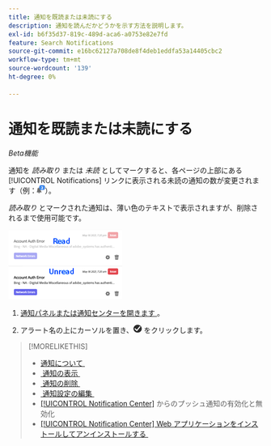 ```yaml
---
title: 通知を既読または未読にする
description: 通知を読んだかどうかを示す方法を説明します。
exl-id: b6f35d37-819c-489d-aca6-a0753e82e7fd
feature: Search Notifications
source-git-commit: e16bc62127a708de8f4deb1eddfa53a14405cbc2
workflow-type: tm+mt
source-wordcount: '139'
ht-degree: 0%

---
```


# 通知を既読または未読にする

*Beta機能*

通知を *読み取り* または *未読* としてマークすると、各ページの上部にある [!UICONTROL Notifications] リンクに表示される未読の通知の数が変更されます（例：![&#x200B; 未読の通知カウンター付きの通知アイコン &#x200B;](/help/search-social-commerce/assets/notifications-unread.png " 未読の通知カウンター付きの通知アイコン ")）。

*読み取り* とマークされた通知は、薄い色のテキストで表示されますが、削除されるまで使用可能です。

![&#x200B; 既読および未読の通知 &#x200B;](/help/search-social-commerce/assets/notifications-read-vs-unread.png " 既読および未読の通知 ")

1. [&#x200B; 通知パネルまたは通知センターを開きます &#x200B;](notification-view.md)。

1. アラート名の上にカーソルを置き、![Mark as Read または Unread](/help/search-social-commerce/assets/notifications-read-unread.png "Mark as Read または Unread") をクリックします。

>[!MORELIKETHIS]
>
>* [&#x200B; 通知について &#x200B;](/help/search-social-commerce/notifications/notification-about.md)
>* [&#x200B; 通知の表示 &#x200B;](notification-view.md)
>* [&#x200B; 通知の削除 &#x200B;](notification-delete.md)
>* [&#x200B; 通知設定の編集 &#x200B;](notification-edit.md)
>* [[!UICONTROL Notification Center]](notifications-push-enable-disable.md) からのプッシュ通知の有効化と無効化
>* [[!UICONTROL Notification Center] Web アプリケーションをインストールしてアンインストールする &#x200B;](notification-app-install-uninstall.md)
